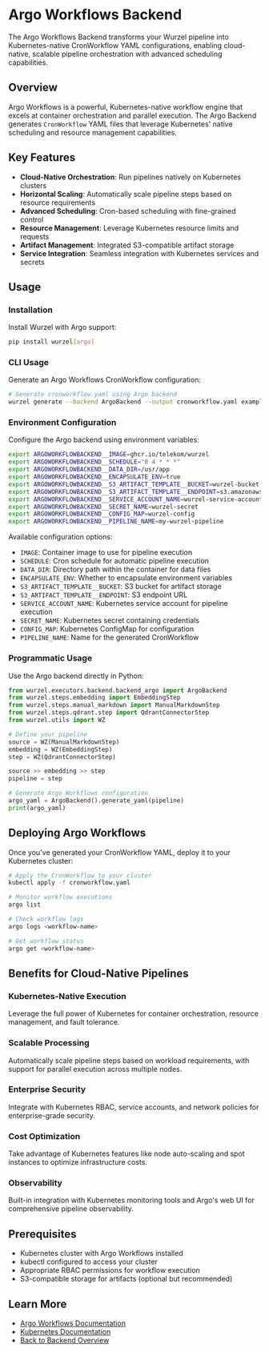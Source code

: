 # Argo Workflows Backend

The Argo Workflows Backend transforms your Wurzel pipeline into Kubernetes-native CronWorkflow YAML configurations, enabling cloud-native, scalable pipeline orchestration with advanced scheduling capabilities.

## Overview

Argo Workflows is a powerful, Kubernetes-native workflow engine that excels at container orchestration and parallel execution. The Argo Backend generates `CronWorkflow` YAML files that leverage Kubernetes' native scheduling and resource management capabilities.

## Key Features

- **Cloud-Native Orchestration**: Run pipelines natively on Kubernetes clusters
- **Horizontal Scaling**: Automatically scale pipeline steps based on resource requirements
- **Advanced Scheduling**: Cron-based scheduling with fine-grained control
- **Resource Management**: Leverage Kubernetes resource limits and requests
- **Artifact Management**: Integrated S3-compatible artifact storage
- **Service Integration**: Seamless integration with Kubernetes services and secrets

## Usage

### Installation

Install Wurzel with Argo support:

```bash
pip install wurzel[argo]
```

### CLI Usage

Generate an Argo Workflows CronWorkflow configuration:

```bash
# Generate cronworkflow.yaml using Argo backend
wurzel generate --backend ArgoBackend --output cronworkflow.yaml examples.pipeline.pipelinedemo:pipeline
```

### Environment Configuration

Configure the Argo backend using environment variables:

```bash
export ARGOWORKFLOWBACKEND__IMAGE=ghcr.io/telekom/wurzel
export ARGOWORKFLOWBACKEND__SCHEDULE="0 4 * * *"
export ARGOWORKFLOWBACKEND__DATA_DIR=/usr/app
export ARGOWORKFLOWBACKEND__ENCAPSULATE_ENV=true
export ARGOWORKFLOWBACKEND__S3_ARTIFACT_TEMPLATE__BUCKET=wurzel-bucket
export ARGOWORKFLOWBACKEND__S3_ARTIFACT_TEMPLATE__ENDPOINT=s3.amazonaws.com
export ARGOWORKFLOWBACKEND__SERVICE_ACCOUNT_NAME=wurzel-service-account
export ARGOWORKFLOWBACKEND__SECRET_NAME=wurzel-secret
export ARGOWORKFLOWBACKEND__CONFIG_MAP=wurzel-config
export ARGOWORKFLOWBACKEND__PIPELINE_NAME=my-wurzel-pipeline
```

Available configuration options:

- `IMAGE`: Container image to use for pipeline execution
- `SCHEDULE`: Cron schedule for automatic pipeline execution
- `DATA_DIR`: Directory path within the container for data files
- `ENCAPSULATE_ENV`: Whether to encapsulate environment variables
- `S3_ARTIFACT_TEMPLATE__BUCKET`: S3 bucket for artifact storage
- `S3_ARTIFACT_TEMPLATE__ENDPOINT`: S3 endpoint URL
- `SERVICE_ACCOUNT_NAME`: Kubernetes service account for pipeline execution
- `SECRET_NAME`: Kubernetes secret containing credentials
- `CONFIG_MAP`: Kubernetes ConfigMap for configuration
- `PIPELINE_NAME`: Name for the generated CronWorkflow

### Programmatic Usage

Use the Argo backend directly in Python:

```python
from wurzel.executors.backend.backend_argo import ArgoBackend
from wurzel.steps.embedding import EmbeddingStep
from wurzel.steps.manual_markdown import ManualMarkdownStep
from wurzel.steps.qdrant.step import QdrantConnectorStep
from wurzel.utils import WZ

# Define your pipeline
source = WZ(ManualMarkdownStep)
embedding = WZ(EmbeddingStep)
step = WZ(QdrantConnectorStep)

source >> embedding >> step
pipeline = step

# Generate Argo Workflows configuration
argo_yaml = ArgoBackend().generate_yaml(pipeline)
print(argo_yaml)
```

## Deploying Argo Workflows

Once you've generated your CronWorkflow YAML, deploy it to your Kubernetes cluster:

```bash
# Apply the CronWorkflow to your cluster
kubectl apply -f cronworkflow.yaml

# Monitor workflow executions
argo list

# Check workflow logs
argo logs <workflow-name>

# Get workflow status
argo get <workflow-name>
```

## Benefits for Cloud-Native Pipelines

### Kubernetes-Native Execution

Leverage the full power of Kubernetes for container orchestration, resource management, and fault tolerance.

### Scalable Processing

Automatically scale pipeline steps based on workload requirements, with support for parallel execution across multiple nodes.

### Enterprise Security

Integrate with Kubernetes RBAC, service accounts, and network policies for enterprise-grade security.

### Cost Optimization

Take advantage of Kubernetes features like node auto-scaling and spot instances to optimize infrastructure costs.

### Observability

Built-in integration with Kubernetes monitoring tools and Argo's web UI for comprehensive pipeline observability.

## Prerequisites

- Kubernetes cluster with Argo Workflows installed
- kubectl configured to access your cluster
- Appropriate RBAC permissions for workflow execution
- S3-compatible storage for artifacts (optional but recommended)

## Learn More

- [Argo Workflows Documentation](https://argoproj.github.io/argo-workflows/)
- [Kubernetes Documentation](https://kubernetes.io/docs/)
- [Back to Backend Overview](./index.md)
